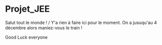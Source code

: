 # Projet_JEE
Salut tout le monde !
/ Y'a rien à faire ici pour le moment.
On a jusuqu'au 4 décembre alors maniez-vous le train !

Good Luck everyone